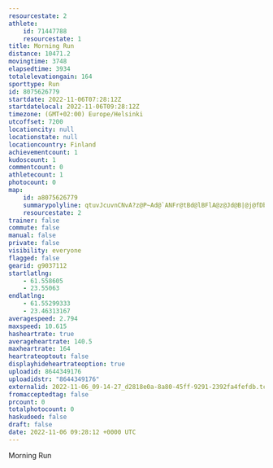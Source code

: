 ```yaml
---
resourcestate: 2
athlete:
    id: 71447788
    resourcestate: 1
title: Morning Run
distance: 10471.2
movingtime: 3748
elapsedtime: 3934
totalelevationgain: 164
sporttype: Run
id: 8075626779
startdate: 2022-11-06T07:28:12Z
startdatelocal: 2022-11-06T09:28:12Z
timezone: (GMT+02:00) Europe/Helsinki
utcoffset: 7200
locationcity: null
locationstate: null
locationcountry: Finland
achievementcount: 1
kudoscount: 1
commentcount: 0
athletecount: 1
photocount: 0
map:
    id: a8075626779
    summarypolyline: qtuvJcuvnCNvA?z@P~Ad@`ANFr@tBd@lBFlA@z@Jd@B|@j@fDb@fBJlAd@zBNxAD~@Cf@DzBb@x@?\AMl@tANtBAHEGMk@F{@HAJT?KZtAMo@\|@Ei@D_@|A|ALBNMVTJ_@RAB[n@b@LKGuAB[VLPMZP^ZLf@@KI[b@xAp@pALf@TL`@j@v@d@|@fF@`@EVThC{AjBBdEGP?x@QnBITC|@Kj@[p@QbB[b@MJa@vDC`A_@lBKpAa@zAOjAi@rBc@nCaA~KA~FXvFGlAHnBBzFHfAAn@VfB@h@ZdDXnAnAtCJd@rB~Bv@dCT~AAl@FbBCf@TbCZnAtCnGjApALXl@|An@xCGIJTXFDKFD?SDAlAnBd@nB\tCBx@t@pDF|@^rCDx@@dBM|@@p@p@zDRp@Ah@f@pBP`DbA`Gn@zBp@~Ad@tBDn@Ah@Nj@IFANZ~ADbAd@bAf@rBj@tAh@jCDd@@fCPfEDzBf@vEx@bDXhED@Xr@AoBBWR]@aBJ_A|@[TRTh@\f@hAdCx@bCFf@bAvDB|BXzAXrCC|@DX@[YZQtAFxE_@h@]|@e@VIJUfAAx@v@xBt@vCd@rBFdAAbAJrBTxAj@rAP|@f@zETpATxDVhAHz@V`Af@hDRv@ZrGV~@RdALx@Zv@Px@XND]Nn@f@?Vh@xA`C|@lC\~APhA^zAn@|A|BhFTnBEnBFjCKtEJpB@`CLvBApBJdABbBVjC?l@f@bEFtDErBKp@Ax@?fHS|AYd@Kt@Qf@K~@@pBRnD\pCJTPILPf@lBNfBPlA?VNj@v@bHZ`Bt@tID|@C\Mb@uAbAc@l@g@LUXYr@e@\k@z@_@NY`@K\o@XyAnBe@XQEWYwAiCcAiAw@@o@q@]mB]aASgAiAqCJMr@JNOF]EuAs@_GkBcH[m@[_Aa@wC?eAm@{@Sm@OUa@oBQG]u@eA_EgAwDc@_@M_@Qq@g@wC]}@w@uA][s@_B_BgBUe@QoAL{BCc@EECi@Fc@GcBg@mEe@kAs@cAq@}AOk@mAeA_AqCw@aBKIc@cA_@i@oA_Au@O}@o@s@J{@x@w@^_@B{@UcBAy@o@Og@g@Sg@XwB~BiA|@gAd@q@p@sBz@UV
    resourcestate: 2
trainer: false
commute: false
manual: false
private: false
visibility: everyone
flagged: false
gearid: g9037112
startlatlng:
    - 61.558605
    - 23.55063
endlatlng:
    - 61.55299333
    - 23.46313167
averagespeed: 2.794
maxspeed: 10.615
hasheartrate: true
averageheartrate: 140.5
maxheartrate: 164
heartrateoptout: false
displayhideheartrateoption: true
uploadid: 8644349176
uploadidstr: "8644349176"
externalid: 2022-11-06_09-14-27_d2818e0a-8a80-45ff-9291-2392fa4fefdb.tcx
fromacceptedtag: false
prcount: 0
totalphotocount: 0
haskudoed: false
draft: false
date: 2022-11-06 09:28:12 +0000 UTC
---
```

Morning Run